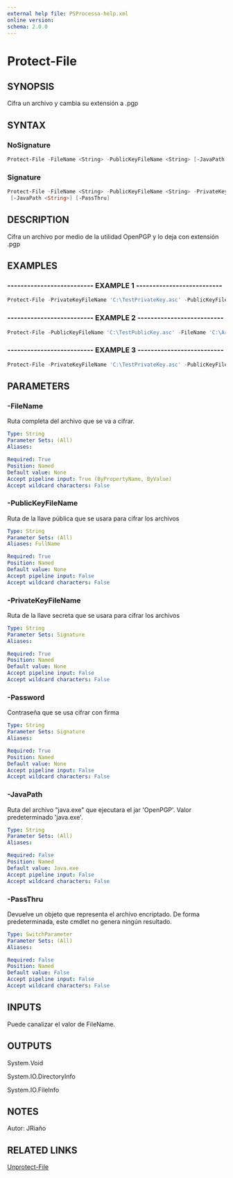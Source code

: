 ```yaml
---
external help file: PSProcessa-help.xml
online version: 
schema: 2.0.0
---
```


# Protect-File

## SYNOPSIS
Cifra un archivo y cambia su extensión a .pgp

## SYNTAX

### NoSignature
```powershell
Protect-File -FileName <String> -PublicKeyFileName <String> [-JavaPath <String>] [-PassThru]
```

### Signature
```powershell
Protect-File -FileName <String> -PublicKeyFileName <String> -PrivateKeyFileName <String> -Password <String>
 [-JavaPath <String>] [-PassThru]
```

## DESCRIPTION
Cifra un archivo por medio de la utilidad OpenPGP y lo deja con extensión .pgp

## EXAMPLES

### -------------------------- EXAMPLE 1 --------------------------
```powershell
Protect-File -PrivateKeyFileName 'C:\TestPrivateKey.asc' -PublicKeyFileName 'C:\TestPublicKey.asc' -FileName 'C:\ArchivoPrueba.txt' -Password 'PGPPassword'
```

### -------------------------- EXAMPLE 2 --------------------------
```powershell
Protect-File -PublicKeyFileName 'C:\TestPublicKey.asc' -FileName 'C:\ArchivoPrueba.txt'
```

### -------------------------- EXAMPLE 3 --------------------------
```powershell
Protect-File -PrivateKeyFileName 'C:\TestPrivateKey.asc' -PublicKeyFileName 'C:\TestPublicKey.asc' -FileName 'C:\ArchivoPrueba.txt' -Password 'PGPPassword' -JavaPath 'C:\ProgramData\Oracle\Java\javapath\java.exe'
```

## PARAMETERS

### -FileName
Ruta completa del archivo que se va a cifrar.

```yaml
Type: String
Parameter Sets: (All)
Aliases: 

Required: True
Position: Named
Default value: None
Accept pipeline input: True (ByPropertyName, ByValue)
Accept wildcard characters: False
```

### -PublicKeyFileName
Ruta de la llave pública que se usara para cifrar los archivos

```yaml
Type: String
Parameter Sets: (All)
Aliases: FullName

Required: True
Position: Named
Default value: None
Accept pipeline input: False
Accept wildcard characters: False
```

### -PrivateKeyFileName
Ruta de la llave secreta que se usara para cifrar los archivos

```yaml
Type: String
Parameter Sets: Signature
Aliases: 

Required: True
Position: Named
Default value: None
Accept pipeline input: False
Accept wildcard characters: False
```

### -Password
Contraseña que se usa cifrar con firma

```yaml
Type: String
Parameter Sets: Signature
Aliases: 

Required: True
Position: Named
Default value: None
Accept pipeline input: False
Accept wildcard characters: False
```

### -JavaPath
Ruta del archivo "java.exe"	que ejecutara el jar 'OpenPGP'.
Valor predeterminado 'java.exe'.

```yaml
Type: String
Parameter Sets: (All)
Aliases: 

Required: False
Position: Named
Default value: Java.exe
Accept pipeline input: False
Accept wildcard characters: False
```

### -PassThru
Devuelve un objeto que representa el archivo encriptado.
De forma predeterminada, este cmdlet no genera ningún resultado.

```yaml
Type: SwitchParameter
Parameter Sets: (All)
Aliases: 

Required: False
Position: Named
Default value: False
Accept pipeline input: False
Accept wildcard characters: False
```

## INPUTS

Puede canalizar el valor de FileName.

## OUTPUTS

System.Void

System.IO.DirectoryInfo

System.IO.FileInfo

## NOTES
Autor: JRiaño

## RELATED LINKS

[Unprotect-File](Unprotect-File.md)



